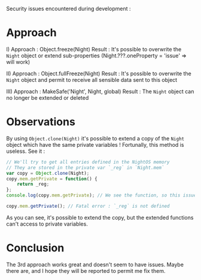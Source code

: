 
Security issues encountered during development :

Approach
========

I)   Approach : Object.freeze(Night)
     Result   : It's possible to overwrite the `Night` object or extend sub-properties (Night.???.oneProperty = 'issue' => will work)

II)  Approach : Object.fullFreeze(Night)
     Result   : It's possible to overwrite the `Night` object and permit to receive all sensible data sent to this object

III) Approach : MakeSafe('Night', Night, global)
     Result   : The `Night` object can no longer be extended or deleted


Observations
============

By using `Object.clone(Night)` it's possible to extend a copy of the `Night` object which have the same private variables !
Fortunally, this method is useless. See it :

```javascript
// We'll try to get all entries defined in the NightOS memory
// They are stored in the private var `_reg` in `Night.mem`
var copy = Object.clone(Night);
copy.mem.getPrivate = function() {
    return _reg;
};
console.log(copy.mem.getPrivate); // We see the function, so this issue works

copy.mem.getPrivate(); // Fatal error : `_reg` is not defined
```

As you can see, it's possible to extend the copy, but the extended functions can't access to private variables.

Conclusion
==========

The 3rd approach works great and doesn't seem to have issues. Maybe there are, and I hope they will be reported to permit me fix them.
